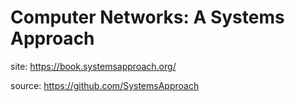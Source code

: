 # Computer Networks: A Systems Approach

site: https://book.systemsapproach.org/

source: https://github.com/SystemsApproach
